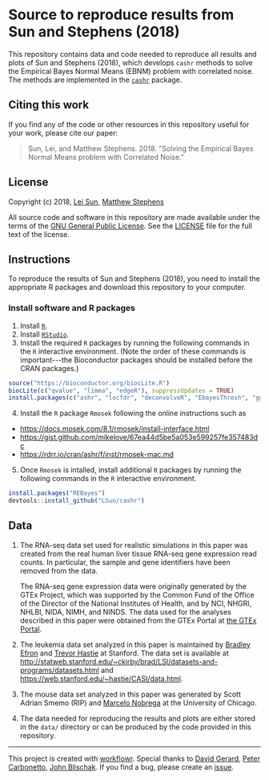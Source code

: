 # Source to reproduce results from Sun and Stephens (2018)

This repository contains data and code needed to reproduce all results and plots of Sun and Stephens (2018), which develops `cashr` methods to solve the Empirical Bayes Normal Means (EBNM) problem with correlated noise. The methods are implemented in the [`cashr`](https://github.com/LSun/cashr) package.

Citing this work
----------------

If you find any of the code or other resources in this repository useful for your work, please cite our paper:

> Sun, Lei, and Matthew Stephens. 2018. "Solving the Empirical Bayes Normal Means problem with Correlated Noise."

License
-------

Copyright (c) 2018, [Lei Sun][], [Matthew Stephens][]

All source code and software in this repository are made available under the terms of the [GNU General Public License](http://www.gnu.org/licenses/gpl.html). See the [LICENSE](LICENSE) file for the full text of the license.

Instructions
------------

To reproduce the results of Sun and Stephens (2018), you need to install the appropriate R packages and download this repository to your computer.

### Install software and R packages

1.  Install [`R`](https://cran.r-project.org).
2.  Install [`RStudio`](https://www.rstudio.com/).
3.  Install the required `R` packages by running the following commands in the `R` interactive environment. (Note the order of these commands is important---the Bioconductor packages should be installed before the CRAN packages.)
``` r
source("https://bioconductor.org/biocLite.R")
biocLite(c("qvalue", "limma", "edgeR"), suppressUpdates = TRUE)
install.packages(c("ashr", "locfdr", "deconvolveR", "EbayesThresh", "ggplot2", "latex2exp", "devtools"))
```
4. Install the `R` package `Rmosek` following the online instructions such as
- https://docs.mosek.com/8.1/rmosek/install-interface.html
- https://gist.github.com/mikelove/67ea44d5be5a053e599257fe357483dc
- https://rdrr.io/cran/ashr/f/inst/rmosek-mac.md
5. Once `Rmosek` is intalled, install additional `R` packages by running the following commands in the `R` interactive environment.
``` r
install.packages("REBayes")
devtools::install_github("LSun/cashr")
```

Data
----

1. The RNA-seq data set used for realistic simulations in this paper was created from the real human liver tissue RNA-seq gene expression read counts. In particular, the sample and gene identifiers have been removed from the data.

    The RNA-seq gene expression data were originally generated by the GTEx Project, which was supported by the Common Fund of the Office of the Director of the National Institutes of Health, and by NCI, NHGRI, NHLBI, NIDA, NIMH, and NINDS. The data used for the analyses described in this paper were obtained from the GTEx Portal at [the GTEx Portal](https://www.gtexportal.org).

2. The leukemia data set analyzed in this paper is maintained by [Bradley Efron][] and [Trevor Hastie][] at Stanford. The data set is available at http://statweb.stanford.edu/~ckirby/brad/LSI/datasets-and-programs/datasets.html and https://web.stanford.edu/~hastie/CASI/data.html.

3. The mouse data set analyzed in this paper was generated by Scott Adrian Smemo (RIP) and [Marcelo Nobrega][] at the University of Chicago.

4. The data needed for reproducing the results and plots are either stored in the `data/` directory or can be produced by the code provided in this repository.

-------------

This project is created with [workflowr][]. Special thanks to [David Gerard][], [Peter Carbonetto][], [John Blischak][]. If you find a bug, please create an [issue](https://github.com/LSun/cashr_paper/issues).

[Lei Sun]: https://github.com/LSun
[Matthew Stephens]: http://stephenslab.uchicago.edu/
[Bradley Efron]: http://statweb.stanford.edu/~ckirby/brad/
[Trevor Hastie]: https://web.stanford.edu/~hastie/
[Marcelo Nobrega]: http://nobregalab.uchicago.edu/
[David Gerard]: https://dcgerard.github.io/
[Peter Carbonetto]: https://pcarbo.github.io/
[John Blischak]: https://jdblischak.com/
[workflowr]: https://github.com/jdblischak/workflowr
